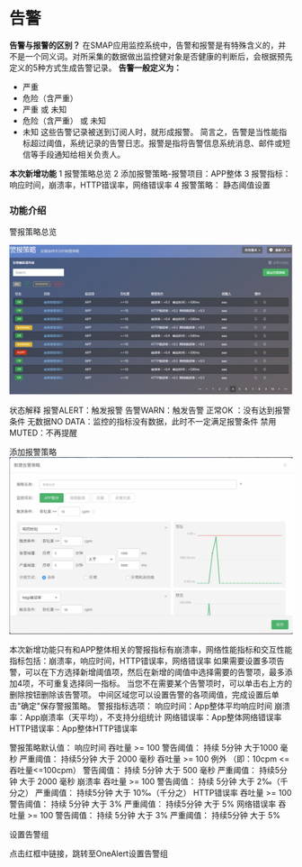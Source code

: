 # 告警

**告警与报警的区别？**
在SMAP应用监控系统中，告警和报警是有特殊含义的，并不是一个同义词。对所采集的数据做出监控健对象是否健康的判断后，会根据预先定义的5种方式生成告警记录。
**告警一般定义为：**
   * 严重
   * 危险（含严重） 
   * 严重 或 未知 
   * 危险（含严重） 或 未知 
   * 未知 
    这些告警记录被送到订阅人时，就形成报警。 
简言之，告警是当性能指标超过阈值，系统记录的告警日志。报警是指将告警信息系统消息、邮件或短信等手段通知给相关负责人。

**本次新增功能**
1 报警策略总览
2 添加报警策略-报警项目：APP整体
3 报警指标：响应时间，崩溃率，HTTP错误率，网络错误率
4 报警策略： 静态阈值设置


### 功能介绍


警报策略总览

![](A110.jpg)

状态解释
报警ALERT：触发报警 
告警WARN：触发告警
正常OK ：没有达到报警条件
无数据NO DATA：监控的指标没有数据，此时不一定满足报警条件 
禁用MUTED：不再提醒

添加报警策略
![](A111.jpg)

本次新增功能只有和APP整体相关的警报指标有崩溃率，网络性能指标和交互性能指标包括：崩溃率，响应时间，HTTP错误率，网络错误率
如果需要设置多项告警，可以在下方选择新增阈值项，然后在新增的阈值中选择需要的告警项，最多添加4项，不可重复选择同一指标。
当您不在需要某个告警项时，可以单击右上方的删除按钮删除该告警项。
中间区域您可以设置告警的各项阈值，完成设置后单击"确定"保存警报策略。
警报指标选项：
 响应时间：App整体平均响应时间
崩溃率：App崩溃率（天平均），不支持分组统计
网络错误率：App整体网络错误率
HTTP错误率：App整体HTTP错误率

警报策略默认值：
响应时间
吞吐量 >= 100
警告阈值： 持续 5分钟 大于1000 毫秒
严重阈值： 持续5分钟 大于 2000 毫秒
吞吐量 >= 100 例外 （即：10cpm <=吞吐量<=100cpm）
 警告阈值： 持续 5分钟 大于 500 毫秒
 严重阈值： 持续5分钟 大于 2000 毫秒
崩溃率
吞吐量 >= 100 
警告阈值： 持续 5分钟 大于 2‰（千分之）
严重阈值： 持续5分钟 大于 10‰（千分之）
HTTP错误率
 吞吐量 >= 100 
警告阈值： 持续 5分钟 大于 3% 
严重阈值： 持续5分钟 大于 5%
网络错误率
吞吐量 >= 100 
警告阈值： 持续 5分钟 大于 3%
严重阈值： 持续5分钟 大于 5%

设置告警组

点击红框中链接，跳转至OneAlert设置告警组


